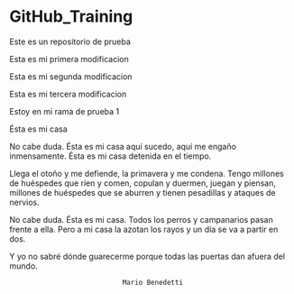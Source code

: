 # GitHub_Training
Este es un repositorio de prueba

Esta es mi primera modificacion

Esta es mi segunda modificacion

Esta es mi tercera modificacion

Estoy en mi rama de prueba 1


Ésta es mi casa

No cabe duda. Ésta es mi casa
aquí sucedo, aquí
me engaño inmensamente.
Ésta es mi casa detenida en el tiempo.

Llega el otoño y me defiende,
la primavera y me condena.
Tengo millones de huéspedes
que ríen y comen,
copulan y duermen,
juegan y piensan,
millones de huéspedes que se aburren
y tienen pesadillas y ataques de nervios.

No cabe duda. Ésta es mi casa.
Todos los perros y campanarios
pasan frente a ella.
Pero a mi casa la azotan los rayos
y un día se va a partir en dos.

Y yo no sabré dónde guarecerme
porque todas las puertas dan afuera del mundo.

                                Mario Benedetti